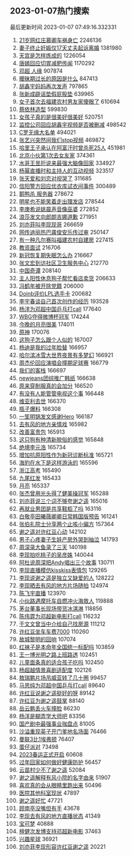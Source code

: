## 2023-01-07热门搜索 
最后更新时间 2023-01-07 07:49:16.332331 
1. [21岁网红庄慕卿车祸身亡](https://s.weibo.com/weibo?q=%2321%E5%B2%81%E7%BD%91%E7%BA%A2%E5%BA%84%E6%85%95%E5%8D%BF%E8%BD%A6%E7%A5%B8%E8%BA%AB%E4%BA%A1%23&t=31&band_rank=1&Refer=top) 2246136
1. [妻子终止妊娠仅17天丈夫起诉离婚](https://s.weibo.com/weibo?q=%23%E5%A6%BB%E5%AD%90%E7%BB%88%E6%AD%A2%E5%A6%8A%E5%A8%A0%E4%BB%8517%E5%A4%A9%E4%B8%88%E5%A4%AB%E8%B5%B7%E8%AF%89%E7%A6%BB%E5%A9%9A%23&t=31&band_rank=2&Refer=top) 1381980
1. [天宫是怎样炼成的](https://s.weibo.com/weibo?q=%23%E5%A4%A9%E5%AE%AB%E6%98%AF%E6%80%8E%E6%A0%B7%E7%82%BC%E6%88%90%E7%9A%84%23&t=31&band_rank=3&Refer=top) 1226054
1. [唐嫣回应切胃减肥传闻](https://s.weibo.com/weibo?q=%23%E5%94%90%E5%AB%A3%E5%9B%9E%E5%BA%94%E5%88%87%E8%83%83%E5%87%8F%E8%82%A5%E4%BC%A0%E9%97%BB%23&t=31&band_rank=4&Refer=top) 1170292
1. [邓超 人缘](https://s.weibo.com/weibo?q=%E9%82%93%E8%B6%85%20%E4%BA%BA%E7%BC%98&t=31&band_rank=5&Refer=top) 907874
1. [暧昧期过长的原因是什么](https://s.weibo.com/weibo?q=%23%E6%9A%A7%E6%98%A7%E6%9C%9F%E8%BF%87%E9%95%BF%E7%9A%84%E5%8E%9F%E5%9B%A0%E6%98%AF%E4%BB%80%E4%B9%88%23&t=31&band_rank=13&Refer=top) 847413
1. [胡鑫宇妈妈再次发声](https://s.weibo.com/weibo?q=%23%E8%83%A1%E9%91%AB%E5%AE%87%E5%A6%88%E5%A6%88%E5%86%8D%E6%AC%A1%E5%8F%91%E5%A3%B0%23&t=31&band_rank=6&Refer=top) 797865
1. [张新成辟谣垫假屁股垫](https://s.weibo.com/weibo?q=%23%E5%BC%A0%E6%96%B0%E6%88%90%E8%BE%9F%E8%B0%A3%E5%9E%AB%E5%81%87%E5%B1%81%E8%82%A1%E5%9E%AB%23&t=31&band_rank=11&Refer=top) 639965
1. [女子首次去福建农村男友家傻眼了](https://s.weibo.com/weibo?q=%23%E5%A5%B3%E5%AD%90%E9%A6%96%E6%AC%A1%E5%8E%BB%E7%A6%8F%E5%BB%BA%E5%86%9C%E6%9D%91%E7%94%B7%E5%8F%8B%E5%AE%B6%E5%82%BB%E7%9C%BC%E4%BA%86%23&t=31&band_rank=7&Refer=top) 610694
1. [蔡依林造型](https://s.weibo.com/weibo?q=%E8%94%A1%E4%BE%9D%E6%9E%97%E9%80%A0%E5%9E%8B&t=31&band_rank=8&Refer=top) 599830
1. [女孩子真的是很美好很美好](https://s.weibo.com/weibo?q=%E5%A5%B3%E5%AD%A9%E5%AD%90%E7%9C%9F%E7%9A%84%E6%98%AF%E5%BE%88%E7%BE%8E%E5%A5%BD%E5%BE%88%E7%BE%8E%E5%A5%BD&t=31&band_rank=9&Refer=top) 520751
1. [监控公司回应胡鑫宇视频是否被删减](https://s.weibo.com/weibo?q=%23%E7%9B%91%E6%8E%A7%E5%85%AC%E5%8F%B8%E5%9B%9E%E5%BA%94%E8%83%A1%E9%91%AB%E5%AE%87%E8%A7%86%E9%A2%91%E6%98%AF%E5%90%A6%E8%A2%AB%E5%88%A0%E5%87%8F%23&t=31&band_rank=10&Refer=top) 498542
1. [C罗无缘大名单](https://s.weibo.com/weibo?q=%23C%E7%BD%97%E6%97%A0%E7%BC%98%E5%A4%A7%E5%90%8D%E5%8D%95%23&t=31&band_rank=12&Refer=top) 494021
1. [张艺兴突然间我们stop视频](https://s.weibo.com/weibo?q=%23%E5%BC%A0%E8%89%BA%E5%85%B4%E7%AA%81%E7%84%B6%E9%97%B4%E6%88%91%E4%BB%ACstop%E8%A7%86%E9%A2%91%23&t=31&band_rank=14&Refer=top) 469872
1. [哈里王子承认在阿富汗时曾杀死25人](https://s.weibo.com/weibo?q=%23%E5%93%88%E9%87%8C%E7%8E%8B%E5%AD%90%E6%89%BF%E8%AE%A4%E5%9C%A8%E9%98%BF%E5%AF%8C%E6%B1%97%E6%97%B6%E6%9B%BE%E6%9D%80%E6%AD%BB25%E4%BA%BA%23&t=31&band_rank=15&Refer=top) 451981
1. [北京小伙第1次去女友家](https://s.weibo.com/weibo?q=%23%E5%8C%97%E4%BA%AC%E5%B0%8F%E4%BC%99%E7%AC%AC1%E6%AC%A1%E5%8E%BB%E5%A5%B3%E5%8F%8B%E5%AE%B6%23&t=31&band_rank=16&Refer=top) 374361
1. [水哥王昱珩说来最强大脑像回家](https://s.weibo.com/weibo?q=%23%E6%B0%B4%E5%93%A5%E7%8E%8B%E6%98%B1%E7%8F%A9%E8%AF%B4%E6%9D%A5%E6%9C%80%E5%BC%BA%E5%A4%A7%E8%84%91%E5%83%8F%E5%9B%9E%E5%AE%B6%23&t=31&band_rank=17&Refer=top) 334927
1. [杨幂直播时和主持人的互动视频](https://s.weibo.com/weibo?q=%23%E6%9D%A8%E5%B9%82%E7%9B%B4%E6%92%AD%E6%97%B6%E5%92%8C%E4%B8%BB%E6%8C%81%E4%BA%BA%E7%9A%84%E4%BA%92%E5%8A%A8%E8%A7%86%E9%A2%91%23&t=31&band_rank=4&Refer=top) 323517
1. [张天爱和刘恋对视哭了](https://s.weibo.com/weibo?q=%23%E5%BC%A0%E5%A4%A9%E7%88%B1%E5%92%8C%E5%88%98%E6%81%8B%E5%AF%B9%E8%A7%86%E5%93%AD%E4%BA%86%23&t=31&band_rank=23&Refer=top) 311685
1. [信阳警方回应优衣库试衣间事件](https://s.weibo.com/weibo?q=%23%E4%BF%A1%E9%98%B3%E8%AD%A6%E6%96%B9%E5%9B%9E%E5%BA%94%E4%BC%98%E8%A1%A3%E5%BA%93%E8%AF%95%E8%A1%A3%E9%97%B4%E4%BA%8B%E4%BB%B6%23&t=31&band_rank=18&Refer=top) 300489
1. [鹅鸭杀 服务器](https://s.weibo.com/weibo?q=%E9%B9%85%E9%B8%AD%E6%9D%80%20%E6%9C%8D%E5%8A%A1%E5%99%A8&t=31&band_rank=19&Refer=top) 278672
1. [明星也不能笑着走出理发店](https://s.weibo.com/weibo?q=%23%E6%98%8E%E6%98%9F%E4%B9%9F%E4%B8%8D%E8%83%BD%E7%AC%91%E7%9D%80%E8%B5%B0%E5%87%BA%E7%90%86%E5%8F%91%E5%BA%97%23&t=31&band_rank=20&Refer=top) 278544
1. [李庚希说姚晨声音像巫婆](https://s.weibo.com/weibo?q=%23%E6%9D%8E%E5%BA%9A%E5%B8%8C%E8%AF%B4%E5%A7%9A%E6%99%A8%E5%A3%B0%E9%9F%B3%E5%83%8F%E5%B7%AB%E5%A9%86%23&t=31&band_rank=21&Refer=top) 272852
1. [浪莎发文向郎朗吉娜道歉](https://s.weibo.com/weibo?q=%23%E6%B5%AA%E8%8E%8E%E5%8F%91%E6%96%87%E5%90%91%E9%83%8E%E6%9C%97%E5%90%89%E5%A8%9C%E9%81%93%E6%AD%89%23&t=31&band_rank=22&Refer=top) 271951
1. [刘亦菲叫李现现哥](https://s.weibo.com/weibo?q=%23%E5%88%98%E4%BA%A6%E8%8F%B2%E5%8F%AB%E6%9D%8E%E7%8E%B0%E7%8E%B0%E5%93%A5%23&t=31&band_rank=23&Refer=top) 266659
1. [网传迪丽热巴龚俊安乐传过审](https://s.weibo.com/weibo?q=%23%E7%BD%91%E4%BC%A0%E8%BF%AA%E4%B8%BD%E7%83%AD%E5%B7%B4%E9%BE%9A%E4%BF%8A%E5%AE%89%E4%B9%90%E4%BC%A0%E8%BF%87%E5%AE%A1%23&t=31&band_rank=7&Refer=top) 250147
1. [有一种凡尔赛叫福建农村自建房](https://s.weibo.com/weibo?q=%23%E6%9C%89%E4%B8%80%E7%A7%8D%E5%87%A1%E5%B0%94%E8%B5%9B%E5%8F%AB%E7%A6%8F%E5%BB%BA%E5%86%9C%E6%9D%91%E8%87%AA%E5%BB%BA%E6%88%BF%23&t=31&band_rank=24&Refer=top) 227415
1. [教资面试](https://s.weibo.com/weibo?q=%E6%95%99%E8%B5%84%E9%9D%A2%E8%AF%95&t=31&band_rank=40&Refer=top) 216706
1. [新冠恢复期失眠怎么办](https://s.weibo.com/weibo?q=%23%E6%96%B0%E5%86%A0%E6%81%A2%E5%A4%8D%E6%9C%9F%E5%A4%B1%E7%9C%A0%E6%80%8E%E4%B9%88%E5%8A%9E%23&t=31&band_rank=30&Refer=top) 216667
1. [张文宏到访社区卫生服务中心](https://s.weibo.com/weibo?q=%23%E5%BC%A0%E6%96%87%E5%AE%8F%E5%88%B0%E8%AE%BF%E7%A4%BE%E5%8C%BA%E5%8D%AB%E7%94%9F%E6%9C%8D%E5%8A%A1%E4%B8%AD%E5%BF%83%23&t=31&band_rank=40&Refer=top) 212770
1. [中国奇谭](https://s.weibo.com/weibo?q=%23%E4%B8%AD%E5%9B%BD%E5%A5%87%E8%B0%AD%23&t=31&band_rank=31&Refer=top) 208140
1. [主人阳性休息狗子帮忙看店卖货](https://s.weibo.com/weibo?q=%23%E4%B8%BB%E4%BA%BA%E9%98%B3%E6%80%A7%E4%BC%91%E6%81%AF%E7%8B%97%E5%AD%90%E5%B8%AE%E5%BF%99%E7%9C%8B%E5%BA%97%E5%8D%96%E8%B4%A7%23&t=31&band_rank=45&Refer=top) 206633
1. [冯鹤年被开除党籍](https://s.weibo.com/weibo?q=%23%E5%86%AF%E9%B9%A4%E5%B9%B4%E8%A2%AB%E5%BC%80%E9%99%A4%E5%85%9A%E7%B1%8D%23&t=31&band_rank=42&Refer=top) 206000
1. [Doinb评价LPL选手卡](https://s.weibo.com/weibo?q=%23Doinb%E8%AF%84%E4%BB%B7LPL%E9%80%89%E6%89%8B%E5%8D%A1%23&t=31&band_rank=25&Refer=top) 200682
1. [李宇春谈自己首次创作的经历](https://s.weibo.com/weibo?q=%23%E6%9D%8E%E5%AE%87%E6%98%A5%E8%B0%88%E8%87%AA%E5%B7%B1%E9%A6%96%E6%AC%A1%E5%88%9B%E4%BD%9C%E7%9A%84%E7%BB%8F%E5%8E%86%23&t=31&band_rank=31&Refer=top) 193528
1. [杨洋为邓超中国乒乓打call](https://s.weibo.com/weibo?q=%23%E6%9D%A8%E6%B4%8B%E4%B8%BA%E9%82%93%E8%B6%85%E4%B8%AD%E5%9B%BD%E4%B9%92%E4%B9%93%E6%89%93call%23&t=31&band_rank=4&Refer=top) 177640
1. [WBG夺得微博杯冠军](https://s.weibo.com/weibo?q=%23WBG%E5%A4%BA%E5%BE%97%E5%BE%AE%E5%8D%9A%E6%9D%AF%E5%86%A0%E5%86%9B%23&t=31&band_rank=26&Refer=top) 174244
1. [今晚的月亮很美](https://s.weibo.com/weibo?q=%23%E4%BB%8A%E6%99%9A%E7%9A%84%E6%9C%88%E4%BA%AE%E5%BE%88%E7%BE%8E%23&t=31&band_rank=28&Refer=top) 174011
1. [原神](https://s.weibo.com/weibo?q=%23%E5%8E%9F%E7%A5%9E%23&t=31&band_rank=27&Refer=top) 170076
1. [这狗子怎么跟个人似的](https://s.weibo.com/weibo?q=%23%E8%BF%99%E7%8B%97%E5%AD%90%E6%80%8E%E4%B9%88%E8%B7%9F%E4%B8%AA%E4%BA%BA%E4%BC%BC%E7%9A%84%23&t=31&band_rank=29&Refer=top) 167007
1. [杨迪是我的过年脸替](https://s.weibo.com/weibo?q=%23%E6%9D%A8%E8%BF%AA%E6%98%AF%E6%88%91%E7%9A%84%E8%BF%87%E5%B9%B4%E8%84%B8%E6%9B%BF%23&t=31&band_rank=32&Refer=top) 166957
1. [哈尔滨冰雪大世界夜景有多梦幻](https://s.weibo.com/weibo?q=%23%E5%93%88%E5%B0%94%E6%BB%A8%E5%86%B0%E9%9B%AA%E5%A4%A7%E4%B8%96%E7%95%8C%E5%A4%9C%E6%99%AF%E6%9C%89%E5%A4%9A%E6%A2%A6%E5%B9%BB%23&t=31&band_rank=30&Refer=top) 166921
1. [周杰伦回应演唱会撞期足球赛](https://s.weibo.com/weibo?q=%23%E5%91%A8%E6%9D%B0%E4%BC%A6%E5%9B%9E%E5%BA%94%E6%BC%94%E5%94%B1%E4%BC%9A%E6%92%9E%E6%9C%9F%E8%B6%B3%E7%90%83%E8%B5%9B%23&t=31&band_rank=32&Refer=top) 166779
1. [我们的客栈](https://s.weibo.com/weibo?q=%E6%88%91%E4%BB%AC%E7%9A%84%E5%AE%A2%E6%A0%88&t=31&band_rank=33&Refer=top) 166697
1. [newjeans团综推广韩纸](https://s.weibo.com/weibo?q=%23newjeans%E5%9B%A2%E7%BB%BC%E6%8E%A8%E5%B9%BF%E9%9F%A9%E7%BA%B8%23&t=31&band_rank=34&Refer=top) 166638
1. [原来穿制服真的会加分](https://s.weibo.com/weibo?q=%23%E5%8E%9F%E6%9D%A5%E7%A9%BF%E5%88%B6%E6%9C%8D%E7%9C%9F%E7%9A%84%E4%BC%9A%E5%8A%A0%E5%88%86%23&t=31&band_rank=35&Refer=top) 166520
1. [有没有人能管管电视这个事](https://s.weibo.com/weibo?q=%23%E6%9C%89%E6%B2%A1%E6%9C%89%E4%BA%BA%E8%83%BD%E7%AE%A1%E7%AE%A1%E7%94%B5%E8%A7%86%E8%BF%99%E4%B8%AA%E4%BA%8B%23&t=31&band_rank=36&Refer=top) 166448
1. [维亚利去世](https://s.weibo.com/weibo?q=%23%E7%BB%B4%E4%BA%9A%E5%88%A9%E5%8E%BB%E4%B8%96%23&t=31&band_rank=37&Refer=top) 166370
1. [瓶子爆料](https://s.weibo.com/weibo?q=%23%E7%93%B6%E5%AD%90%E7%88%86%E6%96%99%23&t=31&band_rank=38&Refer=top) 166308
1. [一笙明锅发文感谢Hero](https://s.weibo.com/weibo?q=%23%E4%B8%80%E7%AC%99%E6%98%8E%E9%94%85%E5%8F%91%E6%96%87%E6%84%9F%E8%B0%A2Hero%23&t=31&band_rank=39&Refer=top) 166187
1. [去有风的地方亲情戏](https://s.weibo.com/weibo?q=%23%E5%8E%BB%E6%9C%89%E9%A3%8E%E7%9A%84%E5%9C%B0%E6%96%B9%E4%BA%B2%E6%83%85%E6%88%8F%23&t=31&band_rank=41&Refer=top) 165982
1. [改善富贵包](https://s.weibo.com/weibo?q=%E6%94%B9%E5%96%84%E5%AF%8C%E8%B4%B5%E5%8C%85&t=31&band_rank=42&Refer=top) 165913
1. [这只狗有种清新脱俗的感觉](https://s.weibo.com/weibo?q=%23%E8%BF%99%E5%8F%AA%E7%8B%97%E6%9C%89%E7%A7%8D%E6%B8%85%E6%96%B0%E8%84%B1%E4%BF%97%E7%9A%84%E6%84%9F%E8%A7%89%23&t=31&band_rank=43&Refer=top) 165848
1. [绝境李元浩](https://s.weibo.com/weibo?q=%23%E7%BB%9D%E5%A2%83%E6%9D%8E%E5%85%83%E6%B5%A9%23&t=31&band_rank=44&Refer=top) 165734
1. [增加抗原阳性作为新冠诊断标准](https://s.weibo.com/weibo?q=%23%E5%A2%9E%E5%8A%A0%E6%8A%97%E5%8E%9F%E9%98%B3%E6%80%A7%E4%BD%9C%E4%B8%BA%E6%96%B0%E5%86%A0%E8%AF%8A%E6%96%AD%E6%A0%87%E5%87%86%23&t=31&band_rank=45&Refer=top) 165721
1. [海豹在水下是这样游泳的](https://s.weibo.com/weibo?q=%23%E6%B5%B7%E8%B1%B9%E5%9C%A8%E6%B0%B4%E4%B8%8B%E6%98%AF%E8%BF%99%E6%A0%B7%E6%B8%B8%E6%B3%B3%E7%9A%84%23&t=31&band_rank=46&Refer=top) 165596
1. [浙江高考](https://s.weibo.com/weibo?q=%23%E6%B5%99%E6%B1%9F%E9%AB%98%E8%80%83%23&t=31&band_rank=47&Refer=top) 165490
1. [九尾红发](https://s.weibo.com/weibo?q=%23%E4%B9%9D%E5%B0%BE%E7%BA%A2%E5%8F%91%23&t=31&band_rank=48&Refer=top) 165433
1. [月亮](https://s.weibo.com/weibo?q=%E6%9C%88%E4%BA%AE&t=31&band_rank=49&Refer=top) 165337
1. [张杰曾用光头得了健美操冠军](https://s.weibo.com/weibo?q=%23%E5%BC%A0%E6%9D%B0%E6%9B%BE%E7%94%A8%E5%85%89%E5%A4%B4%E5%BE%97%E4%BA%86%E5%81%A5%E7%BE%8E%E6%93%8D%E5%86%A0%E5%86%9B%23&t=31&band_rank=50&Refer=top) 165288
1. [刘亦菲说三个词不够夸谢之遥](https://s.weibo.com/weibo?q=%23%E5%88%98%E4%BA%A6%E8%8F%B2%E8%AF%B4%E4%B8%89%E4%B8%AA%E8%AF%8D%E4%B8%8D%E5%A4%9F%E5%A4%B8%E8%B0%A2%E4%B9%8B%E9%81%A5%23&t=31&band_rank=33&Refer=top) 165016
1. [再就业男团是共享鞋柜了吗](https://s.weibo.com/weibo?q=%23%E5%86%8D%E5%B0%B1%E4%B8%9A%E7%94%B7%E5%9B%A2%E6%98%AF%E5%85%B1%E4%BA%AB%E9%9E%8B%E6%9F%9C%E4%BA%86%E5%90%97%23&t=31&band_rank=22&Refer=top) 163116
1. [白敬亭田曦薇卿卿日常韩国版预告](https://s.weibo.com/weibo?q=%23%E7%99%BD%E6%95%AC%E4%BA%AD%E7%94%B0%E6%9B%A6%E8%96%87%E5%8D%BF%E5%8D%BF%E6%97%A5%E5%B8%B8%E9%9F%A9%E5%9B%BD%E7%89%88%E9%A2%84%E5%91%8A%23&t=31&band_rank=22&Refer=top) 161241
1. [张伯礼院士分享两个止咳小偏方](https://s.weibo.com/weibo?q=%23%E5%BC%A0%E4%BC%AF%E7%A4%BC%E9%99%A2%E5%A3%AB%E5%88%86%E4%BA%AB%E4%B8%A4%E4%B8%AA%E6%AD%A2%E5%92%B3%E5%B0%8F%E5%81%8F%E6%96%B9%23&t=31&band_rank=47&Refer=top) 157364
1. [谢之遥对许红豆心动](https://s.weibo.com/weibo?q=%23%E8%B0%A2%E4%B9%8B%E9%81%A5%E5%AF%B9%E8%AE%B8%E7%BA%A2%E8%B1%86%E5%BF%83%E5%8A%A8%23&t=31&band_rank=5&Refer=top) 142102
1. [男子心疼妻子生娃产房外哭到抽泣](https://s.weibo.com/weibo?q=%23%E7%94%B7%E5%AD%90%E5%BF%83%E7%96%BC%E5%A6%BB%E5%AD%90%E7%94%9F%E5%A8%83%E4%BA%A7%E6%88%BF%E5%A4%96%E5%93%AD%E5%88%B0%E6%8A%BD%E6%B3%A3%23&t=31&band_rank=37&Refer=top) 141793
1. [周深录大鱼录了三天](https://s.weibo.com/weibo?q=%23%E5%91%A8%E6%B7%B1%E5%BD%95%E5%A4%A7%E9%B1%BC%E5%BD%95%E4%BA%86%E4%B8%89%E5%A4%A9%23&t=31&band_rank=21&Refer=top) 140198
1. [李现拍吃桃子的吴彦姝](https://s.weibo.com/weibo?q=%23%E6%9D%8E%E7%8E%B0%E6%8B%8D%E5%90%83%E6%A1%83%E5%AD%90%E7%9A%84%E5%90%B4%E5%BD%A6%E5%A7%9D%23&t=31&band_rank=7&Refer=top) 140044
1. [阿杜说周深把Andy唱出三个故事](https://s.weibo.com/weibo?q=%23%E9%98%BF%E6%9D%9C%E8%AF%B4%E5%91%A8%E6%B7%B1%E6%8A%8AAndy%E5%94%B1%E5%87%BA%E4%B8%89%E4%B8%AA%E6%95%85%E4%BA%8B%23&t=31&band_rank=26&Refer=top) 130711
1. [李现直播模仿kisskiss表情包](https://s.weibo.com/weibo?q=%23%E6%9D%8E%E7%8E%B0%E7%9B%B4%E6%92%AD%E6%A8%A1%E4%BB%BFkisskiss%E8%A1%A8%E6%83%85%E5%8C%85%23&t=31&band_rank=5&Refer=top) 129265
1. [李现说谢之遥是独立又缺爱的人](https://s.weibo.com/weibo?q=%23%E6%9D%8E%E7%8E%B0%E8%AF%B4%E8%B0%A2%E4%B9%8B%E9%81%A5%E6%98%AF%E7%8B%AC%E7%AB%8B%E5%8F%88%E7%BC%BA%E7%88%B1%E7%9A%84%E4%BA%BA%23&t=31&band_rank=5&Refer=top) 128222
1. [李现晒去有风的地方片场随拍](https://s.weibo.com/weibo?q=%23%E6%9D%8E%E7%8E%B0%E6%99%92%E5%8E%BB%E6%9C%89%E9%A3%8E%E7%9A%84%E5%9C%B0%E6%96%B9%E7%89%87%E5%9C%BA%E9%9A%8F%E6%8B%8D%23&t=31&band_rank=4&Refer=top) 124974
1. [陈飞宇直播](https://s.weibo.com/weibo?q=%E9%99%88%E9%A3%9E%E5%AE%87%E7%9B%B4%E6%92%AD&t=31&band_rank=34&Refer=top) 123970
1. [小伙路遇摩托车自燃冲火海救人](https://s.weibo.com/weibo?q=%23%E5%B0%8F%E4%BC%99%E8%B7%AF%E9%81%87%E6%91%A9%E6%89%98%E8%BD%A6%E8%87%AA%E7%87%83%E5%86%B2%E7%81%AB%E6%B5%B7%E6%95%91%E4%BA%BA%23&t=31&band_rank=36&Refer=top) 119888
1. [茅台董事长现场带货冰淇淋](https://s.weibo.com/weibo?q=%23%E8%8C%85%E5%8F%B0%E8%91%A3%E4%BA%8B%E9%95%BF%E7%8E%B0%E5%9C%BA%E5%B8%A6%E8%B4%A7%E5%86%B0%E6%B7%87%E6%B7%8B%23&t=31&band_rank=29&Refer=top) 118856
1. [陈伟霆为邓超新电影打call](https://s.weibo.com/weibo?q=%23%E9%99%88%E4%BC%9F%E9%9C%86%E4%B8%BA%E9%82%93%E8%B6%85%E6%96%B0%E7%94%B5%E5%BD%B1%E6%89%93call%23&t=31&band_rank=11&Refer=top) 116232
1. [于文文曾当中介给自己找房源](https://s.weibo.com/weibo?q=%23%E4%BA%8E%E6%96%87%E6%96%87%E6%9B%BE%E5%BD%93%E4%B8%AD%E4%BB%8B%E7%BB%99%E8%87%AA%E5%B7%B1%E6%89%BE%E6%88%BF%E6%BA%90%23&t=31&band_rank=23&Refer=top) 111212
1. [许红豆坐车车费7000](https://s.weibo.com/weibo?q=%23%E8%AE%B8%E7%BA%A2%E8%B1%86%E5%9D%90%E8%BD%A6%E8%BD%A6%E8%B4%B97000%23&t=31&band_rank=32&Refer=top) 110260
1. [故城黎明的回响](https://s.weibo.com/weibo?q=%23%E6%95%85%E5%9F%8E%E9%BB%8E%E6%98%8E%E7%9A%84%E5%9B%9E%E5%93%8D%23&t=31&band_rank=37&Refer=top) 107074
1. [红袜子是本命年全国统一标配吗](https://s.weibo.com/weibo?q=%23%E7%BA%A2%E8%A2%9C%E5%AD%90%E6%98%AF%E6%9C%AC%E5%91%BD%E5%B9%B4%E5%85%A8%E5%9B%BD%E7%BB%9F%E4%B8%80%E6%A0%87%E9%85%8D%E5%90%97%23&t=31&band_rank=40&Refer=top) 103859
1. [王一博光明之路上班路透](https://s.weibo.com/weibo?q=%23%E7%8E%8B%E4%B8%80%E5%8D%9A%E5%85%89%E6%98%8E%E4%B9%8B%E8%B7%AF%E4%B8%8A%E7%8F%AD%E8%B7%AF%E9%80%8F%23&t=31&band_rank=42&Refer=top) 102451
1. [儿童面条真的适合孩子吃吗](https://s.weibo.com/weibo?q=%23%E5%84%BF%E7%AB%A5%E9%9D%A2%E6%9D%A1%E7%9C%9F%E7%9A%84%E9%80%82%E5%90%88%E5%AD%A9%E5%AD%90%E5%90%83%E5%90%97%23&t=31&band_rank=50&Refer=top) 102450
1. [杨超越情景喜剧适配度](https://s.weibo.com/weibo?q=%23%E6%9D%A8%E8%B6%85%E8%B6%8A%E6%83%85%E6%99%AF%E5%96%9C%E5%89%A7%E9%80%82%E9%85%8D%E5%BA%A6%23&t=31&band_rank=32&Refer=top) 102126
1. [敖瑞鹏片场吊威亚转了几十圈](https://s.weibo.com/weibo?q=%23%E6%95%96%E7%91%9E%E9%B9%8F%E7%89%87%E5%9C%BA%E5%90%8A%E5%A8%81%E4%BA%9A%E8%BD%AC%E4%BA%86%E5%87%A0%E5%8D%81%E5%9C%88%23&t=31&band_rank=36&Refer=top) 99457
1. [马思纯为邓超中国乒乓打call](https://s.weibo.com/weibo?q=%23%E9%A9%AC%E6%80%9D%E7%BA%AF%E4%B8%BA%E9%82%93%E8%B6%85%E4%B8%AD%E5%9B%BD%E4%B9%92%E4%B9%93%E6%89%93call%23&t=31&band_rank=11&Refer=top) 89640
1. [许红豆说谢之遥挺好的呀](https://s.weibo.com/weibo?q=%23%E8%AE%B8%E7%BA%A2%E8%B1%86%E8%AF%B4%E8%B0%A2%E4%B9%8B%E9%81%A5%E6%8C%BA%E5%A5%BD%E7%9A%84%E5%91%80%23&t=31&band_rank=12&Refer=top) 89142
1. [许红豆为谢之遥鼓掌](https://s.weibo.com/weibo?q=%23%E8%AE%B8%E7%BA%A2%E8%B1%86%E4%B8%BA%E8%B0%A2%E4%B9%8B%E9%81%A5%E9%BC%93%E6%8E%8C%23&t=31&band_rank=14&Refer=top) 88140
1. [岳云鹏丢火车撞脸](https://s.weibo.com/weibo?q=%23%E5%B2%B3%E4%BA%91%E9%B9%8F%E4%B8%A2%E7%81%AB%E8%BD%A6%E6%92%9E%E8%84%B8%23&t=31&band_rank=43&Refer=top) 86230
1. [杨洋是糊弄学大师吧](https://s.weibo.com/weibo?q=%23%E6%9D%A8%E6%B4%8B%E6%98%AF%E7%B3%8A%E5%BC%84%E5%AD%A6%E5%A4%A7%E5%B8%88%E5%90%A7%23&t=31&band_rank=42&Refer=top) 83356
1. [国产剧中最强事业咖盘点](https://s.weibo.com/weibo?q=%23%E5%9B%BD%E4%BA%A7%E5%89%A7%E4%B8%AD%E6%9C%80%E5%BC%BA%E4%BA%8B%E4%B8%9A%E5%92%96%E7%9B%98%E7%82%B9%23&t=31&band_rank=21&Refer=top) 81005
1. [沙溢重现英子开门爹地名场面](https://s.weibo.com/weibo?q=%23%E6%B2%99%E6%BA%A2%E9%87%8D%E7%8E%B0%E8%8B%B1%E5%AD%90%E5%BC%80%E9%97%A8%E7%88%B9%E5%9C%B0%E5%90%8D%E5%9C%BA%E9%9D%A2%23&t=31&band_rank=34&Refer=top) 76466
1. [曼联3比1埃弗顿](https://s.weibo.com/weibo?q=%23%E6%9B%BC%E8%81%943%E6%AF%941%E5%9F%83%E5%BC%97%E9%A1%BF%23&t=31&band_rank=43&Refer=top) 76407
1. [蛋仔派对](https://s.weibo.com/weibo?q=%23%E8%9B%8B%E4%BB%94%E6%B4%BE%E5%AF%B9%23&t=31&band_rank=36&Refer=top) 73498
1. [2023春运正式开启](https://s.weibo.com/weibo?q=%232023%E6%98%A5%E8%BF%90%E6%AD%A3%E5%BC%8F%E5%BC%80%E5%90%AF%23&t=31&band_rank=39&Refer=top) 60608
1. [过年回家如何做好健康防护](https://s.weibo.com/weibo?q=%23%E8%BF%87%E5%B9%B4%E5%9B%9E%E5%AE%B6%E5%A6%82%E4%BD%95%E5%81%9A%E5%A5%BD%E5%81%A5%E5%BA%B7%E9%98%B2%E6%8A%A4%23&t=31&band_rank=49&Refer=top) 56457
1. [云苗村少不了谢之遥](https://s.weibo.com/weibo?q=%23%E4%BA%91%E8%8B%97%E6%9D%91%E5%B0%91%E4%B8%8D%E4%BA%86%E8%B0%A2%E4%B9%8B%E9%81%A5%23&t=31&band_rank=31&Refer=top) 52084
1. [谢之遥解释有风小院的名字由来](https://s.weibo.com/weibo?q=%23%E8%B0%A2%E4%B9%8B%E9%81%A5%E8%A7%A3%E9%87%8A%E6%9C%89%E9%A3%8E%E5%B0%8F%E9%99%A2%E7%9A%84%E5%90%8D%E5%AD%97%E7%94%B1%E6%9D%A5%23&t=31&band_rank=24&Refer=top) 51907
1. [喜欢真的会从眼睛里跑出来](https://s.weibo.com/weibo?q=%23%E5%96%9C%E6%AC%A2%E7%9C%9F%E7%9A%84%E4%BC%9A%E4%BB%8E%E7%9C%BC%E7%9D%9B%E9%87%8C%E8%B7%91%E5%87%BA%E6%9D%A5%23&t=31&band_rank=42&Refer=top) 50496
1. [医院其他科室现状](https://s.weibo.com/weibo?q=%23%E5%8C%BB%E9%99%A2%E5%85%B6%E4%BB%96%E7%A7%91%E5%AE%A4%E7%8E%B0%E7%8A%B6%23&t=31&band_rank=48&Refer=top) 47897
1. [谢之遥好忙](https://s.weibo.com/weibo?q=%23%E8%B0%A2%E4%B9%8B%E9%81%A5%E5%A5%BD%E5%BF%99%23&t=31&band_rank=22&Refer=top) 47721
1. [顾南亭没嘴但有手](https://s.weibo.com/weibo?q=%23%E9%A1%BE%E5%8D%97%E4%BA%AD%E6%B2%A1%E5%98%B4%E4%BD%86%E6%9C%89%E6%89%8B%23&t=31&band_rank=31&Refer=top) 43678
1. [李现去有风的地方直播状态](https://s.weibo.com/weibo?q=%23%E6%9D%8E%E7%8E%B0%E5%8E%BB%E6%9C%89%E9%A3%8E%E7%9A%84%E5%9C%B0%E6%96%B9%E7%9B%B4%E6%92%AD%E7%8A%B6%E6%80%81%23&t=31&band_rank=15&Refer=top) 41349
1. [宝可梦](https://s.weibo.com/weibo?q=%E5%AE%9D%E5%8F%AF%E6%A2%A6&t=31&band_rank=40&Refer=top) 40888
1. [檀健次发博支持邓超新电影](https://s.weibo.com/weibo?q=%23%E6%AA%80%E5%81%A5%E6%AC%A1%E5%8F%91%E5%8D%9A%E6%94%AF%E6%8C%81%E9%82%93%E8%B6%85%E6%96%B0%E7%94%B5%E5%BD%B1%23&t=31&band_rank=26&Refer=top) 37463
1. [兴趣星球](https://s.weibo.com/weibo?q=%E5%85%B4%E8%B6%A3%E6%98%9F%E7%90%83&t=31&band_rank=50&Refer=top) 36921
1. [刘亦菲李现形容许红豆谢之遥](https://s.weibo.com/weibo?q=%23%E5%88%98%E4%BA%A6%E8%8F%B2%E6%9D%8E%E7%8E%B0%E5%BD%A2%E5%AE%B9%E8%AE%B8%E7%BA%A2%E8%B1%86%E8%B0%A2%E4%B9%8B%E9%81%A5%23&t=31&band_rank=34&Refer=top) 20221
